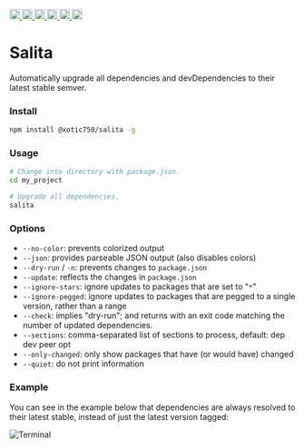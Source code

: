 <a
  href="https://travis-ci.org/Xotic750/salita"
  title="Travis status">
<img
  src="https://travis-ci.org/Xotic750/salita.svg?branch=master"
  alt="Travis status" height="18">
</a>
<a
  href="https://david-dm.org/Xotic750/salita"
  title="Dependency status">
<img src="https://david-dm.org/Xotic750/salita/status.svg"
  alt="Dependency status" height="18"/>
</a>
<a
  href="https://david-dm.org/Xotic750/salita?type=dev"
  title="devDependency status">
<img src="https://david-dm.org/Xotic750/salita/dev-status.svg"
  alt="devDependency status" height="18"/>
</a>
<a
  href="https://badge.fury.io/js/%40xotic750%2Fsalita"
  title="npm version">
<img src="https://badge.fury.io/js/%40xotic750%2Fsalita.svg"
  alt="npm version" height="18">
</a>
<a
  href="https://bettercodehub.com/results/Xotic750/salita"
  title="bettercodehub score">
<img src="https://bettercodehub.com/edge/badge/Xotic750/salita?branch=master"
  alt="bettercodehub score" height="18">
</a>
<a
  href="https://coveralls.io/github/Xotic750/salita?branch=master"
  title="Coverage Status">
<img src="https://coveralls.io/repos/github/Xotic750/salita/badge.svg?branch=master"
  alt="Coverage Status" height="18">
</a>

# Salita

Automatically upgrade all dependencies and devDependencies to their latest
stable semver.

### Install

```bash
npm install @xotic750/salita -g
```

### Usage

```bash
# Change into directory with package.json.
cd my_project

# Upgrade all dependencies.
salita
```

### Options

- `--no-color`: prevents colorized output
- `--json`: provides parseable JSON output (also disables colors)
- `--dry-run` / `-n`: prevents changes to `package.json`
- `--update`: reflects the changes in `package.json`
- `--ignore-stars`: ignore updates to packages that are set to "`*`"
- `--ignore-pegged`: ignore updates to packages that are pegged to a single version, rather than a range
- `--check`: implies "dry-run"; and returns with an exit code matching the number of updated dependencies.
- `--sections`: comma-separated list of sections to process, default: dep dev peer opt
- `--only-changed`: only show packages that have (or would have) changed
- `--quiet`: do not print information

### Example

You can see in the example below that dependencies are always resolved to
their latest stable, instead of just the latest version tagged:

![Terminal](http://tbranyen.com/u/7bc20890.png)

